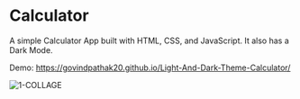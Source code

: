 # Calculator

A simple Calculator App built with HTML, CSS, and JavaScript. It also has a Dark Mode.

Demo: https://govindpathak20.github.io/Light-And-Dark-Theme-Calculator/

![1-COLLAGE](https://user-images.githubusercontent.com/93860380/186441867-4e81b2b9-1de2-47a6-a144-cef570c5425e.jpg)
